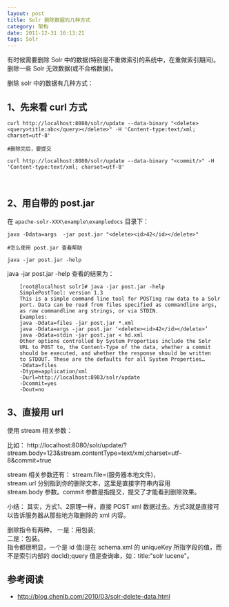 ```yaml
---
layout: post
title: Solr 删除数据的几种方式
category: 架构
date: 2011-12-31 16:13:21
tags: Solr
---
```



有时候需要删除 Solr 中的数据(特别是不重做索引的系统中，在重做索引期间)。删除一些 Solr 无效数据(或不合格数据)。

删除 solr 中的数据有几种方式：

## 1、先来看 curl 方式


    curl http://localhost:8080/solr/update --data-binary "<delete><query>title:abc</query></delete>" -H 'Content-type:text/xml; charset=utf-8'  

    #删除完后，要提交  

    curl http://localhost:8080/solr/update --data-binary "<commit/>" -H 'Content-type:text/xml; charset=utf-8'

 

## 2、用自带的 post.jar

在 `apache-solr-XXX\example\exampledocs` 目录下：


    java -Ddata=args  -jar post.jar "<delete><id>42</id></delete>"  

    #怎么使用 post.jar 查看帮助  

    java -jar post.jar -help

 java -jar post.jar -help 查看的结果为：

```
    [root@localhost solr]# java -jar post.jar -help
    SimplePostTool: version 1.3
    This is a simple command line tool for POSTing raw data to a Solr
    port. Data can be read from files specified as commandline args,
    as raw commandline arg strings, or via STDIN.
    Examples:
    java -Ddata=files -jar post.jar *.xml
    java -Ddata=args -jar post.jar ‘<delete><id>42</id></delete>’
    java -Ddata=stdin -jar post.jar < hd.xml
    Other options controlled by System Properties include the Solr
    URL to POST to, the Content-Type of the data, whether a commit
    should be executed, and whether the response should be written
    to STDOUT. These are the defaults for all System Properties…
    -Ddata=files
    -Dtype=application/xml
    -Durl=http://localhost:8983/solr/update
    -Dcommit=yes
    -Dout=no
```

## 3、直接用 url
使用 stream 相关参数：

比如： http://localhost:8080/solr/update/?stream.body=123&stream.contentType=text/xml;charset=utf-8&commit=true

stream 相关参数还有：
stream.file=(服务器本地文件)，  
stream.url 分别指到你的删除文本，这里是直接字符串内容用   
stream.body 参数。commit 参数是指提交，提交了才能看到删除效果。   

小结：
其实，方式1、2原理一样，直接 POST xml 数据过去。方式3就是直接可以告诉服务器从那些地方取删除的 xml 内容。   

删除指令有两种，
一是：用包装;  
二是：包装。  
指令都很明显，一个是 id 值(是在 schema.xml 的 uniqueKey 所指字段的值，而不是索引内部的 docId);query 值是查询串，如：title:"solr lucene"。  

## 参考阅读
  * <http://blog.chenlb.com/2010/03/solr-delete-data.html>
